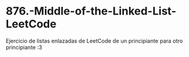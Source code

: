 # 876.-Middle-of-the-Linked-List-LeetCode
Ejercicio de listas enlazadas de LeetCode de un principiante para otro principiante :3
